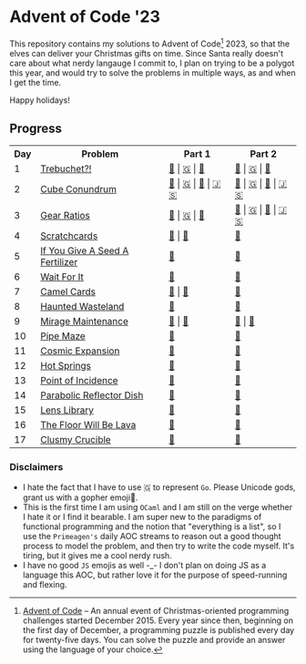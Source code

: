 # Advent of Code '23

This repository contains my solutions to Advent of Code[^aoc] 2023, so that the elves can deliver your Christmas gifts on time. Since Santa really doesn't care about what nerdy langauge I commit to, I plan on trying to be a polygot this year, and would try to solve the problems in multiple ways, as and when I get the time.

Happy holidays!

## Progress

<table>
    <tr>
        <th>Day</th>
        <th>Problem</th>
        <th>Part 1</th>
        <th>Part 2</th>
    </tr>
    <tr>
        <td>1</td>
        <td><a href="https://adventofcode.com/2023/day/1">Trebuchet?!</a></td>
        <td>
            <a href="./rust/src/day1.rs">🦀</a> |
            <a href="./golang/day1.go">🇬</a> |
            <a href="./ocaml/bin/d1p1.ml">🐪</a>
        </td>
        <td>
            <a href="./rust/src/day1.rs">🦀</a> |
            <a href="./golang/day1.go">🇬</a> |
            <a href="./ocaml/bin/d1p2.ml">🐪</a>
        </td>
    </tr>
    <tr>
        <td>2</td>
        <td><a href="https://adventofcode.com/2023/day/2">Cube Conundrum</a></td>
        <td>
            <a href="./rust/src/day2.rs">🦀</a> |
            <a href="./golang/day2/part1.go">🇬</a> |
            <a href="./ocaml/bin/d2p1.ml">🐪</a> |
            <a href="./js/src/day2.js">🇯 🇸</a>
        </td>
        <td>
            <a href="./rust/src/day2.rs">🦀</a> |
            <a href="./golang/day2/part2.go">🇬</a> |
            <a href="./ocaml/bin/d2p2.ml">🐪</a> |
            <a href="./js/src/day2.js">🇯 🇸</a>
        </td>
    </tr>
    <tr>
        <td>3</td>
        <td><a href="https://adventofcode.com/2023/day/3">Gear Ratios</a></td>
        <td>
            <a href="./rust/src/day3.rs">🦀</a> |
            <a href="./golang/day3/part1.go">🇬</a> |
            <a href="./ocaml/bin/d3p1.ml">🐪</a> 
        </td>
        <td>
            <a href="./rust/src/day3.rs">🦀</a> |
            <a href="./golang/day3/part2.go">🇬</a> |
            <a href="./ocaml/bin/d3p2.ml">🐪</a> |
            <a href="./js/src/day3.js">🇯 🇸</a>
        </td>
    </tr>
    <tr>
        <td>4</td>
        <td><a href="https://adventofcode.com/2023/day/4">Scratchcards</a></td>
        <td>
            <a href="./rust/src/day4.rs">🦀</a> |
            <a href="./ocaml/bin/d4p1.ml">🐪</a> 
        </td>
        <td>
            <a href="./rust/src/day4.rs">🦀</a>
        </td>
    </tr>
    <tr>
        <td>5</td>
        <td><a href="https://adventofcode.com/2023/day/5">If You Give A Seed A Fertilizer</a></td>
        <td>
            <a href="./rust/src/day5.rs">🦀</a> 
        </td>
        <td>
            <a href="./rust/src/day5.rs">🦀</a>
        </td>
    </tr>
    <tr>
        <td>6</td>
        <td><a href="https://adventofcode.com/2023/day/6">Wait For It</a></td>
        <td>
            <a href="./rust/src/day6.rs">🦀</a> 
        </td>
        <td>
            <a href="./rust/src/day6.rs">🦀</a>
        </td>
    </tr>
    <tr>
        <td>7</td>
        <td><a href="https://adventofcode.com/2023/day/7">Camel Cards</a></td>
        <td>
            <a href="./rust/src/d7p1.rs">🦀</a> |
            <a href="./ocaml/bin/dyp1.ml">🐪</a> 
        </td>
        <td>
            <a href="./rust/src/d7p2.rs">🦀</a>
        </td>
    </tr>
    <tr>
        <td>8</td>
        <td><a href="https://adventofcode.com/2023/day/8">Haunted Wasteland</a></td>
        <td>
            <a href="./rust/src/day8.rs">🦀</a> 
        </td>
        <td>
            <a href="./rust/src/day8.rs">🦀</a>
        </td>
    </tr>
    <tr>
        <td>9</td>
        <td><a href="https://adventofcode.com/2023/day/9">Mirage Maintenance</a></td>
        <td>
            <a href="./rust/src/day9.rs">🦀</a> |
            <a href="./ocaml/bin/d9p1.ml">🐪</a> 
        </td>
        <td>
            <a href="./rust/src/day9.rs">🦀</a> |
            <a href="./ocaml/bin/d9p2.ml">🐪</a> 
        </td>
    </tr>
    <tr>
        <td>10</td>
        <td><a href="https://adventofcode.com/2023/day/10">Pipe Maze</a></td>
        <td>
            <a href="./rust/src/day10.rs">🦀</a> 
        </td>
        <td>
            <a href="./rust/src/day10.rs">🦀</a>
        </td>
    </tr>
    <tr>
        <td>11</td>
        <td><a href="https://adventofcode.com/2023/day/11">Cosmic Expansion</a></td>
        <td>
            <a href="./rust/src/day11.rs">🦀</a> 
        </td>
        <td>
            <a href="./rust/src/day11.rs">🦀</a>
        </td>
    </tr>
    <tr>
        <td>12</td>
        <td><a href="https://adventofcode.com/2023/day/12">Hot Springs</a></td>
        <td>
            <a href="./rust/src/day12.rs">🦀</a> 
        </td>
        <td>
            <a href="./rust/src/day12.rs">🦀</a>
        </td>
    </tr>
    <tr>
        <td>13</td>
        <td><a href="https://adventofcode.com/2023/day/13">Point of Incidence</a></td>
        <td>
            <a href="./rust/src/day13.rs">🦀</a> 
        </td>
        <td>
            <a href="./rust/src/day13.rs">🦀</a> 
        </td>
    </tr>
    <tr>
        <td>14</td>
        <td><a href="https://adventofcode.com/2023/day/14">Parabolic Reflector Dish</a></td>
        <td>
            <a href="./rust/src/day14.rs">🦀</a> 
        </td>
        <td>
            <a href="./rust/src/day14.rs">🦀</a> 
        </td>
    </tr>
    <tr>
        <td>15</td>
        <td><a href="https://adventofcode.com/2023/day/15">Lens Library</a></td>
        <td>
            <a href="./rust/src/day15.rs">🦀</a> 
        </td>
        <td>
            <a href="./rust/src/day15.rs">🦀</a> 
        </td>
    </tr>
    <tr>
        <td>16</td>
        <td><a href="https://adventofcode.com/2023/day/16">The Floor Will Be Lava</a></td>
        <td>
            <a href="./rust/src/day16.rs">🦀</a> 
        </td>
        <td>
            <a href="./rust/src/day16.rs">🦀</a> 
        </td>
    </tr>
    <tr>
        <td>17</td>
        <td><a href="https://adventofcode.com/2023/day/17">Clusmy Crucible</a></td>
        <td>
            <a href="./rust/src/day17.rs">🦀</a> 
        </td>
        <td>
            <a href="./rust/src/day17.rs">🦀</a> 
        </td>
    </tr>
</table>

### Disclaimers

- I hate the fact that I have to use 🇬 to represent `Go`. Please Unicode gods, grant us with a gopher emoji🙏.
- This is the first time I am using `OCaml` and I am still on the verge whether I hate it or I find it bearable. I am super new to the paradigms of functional programming and the notion that "everything is a list", so I use the `Primeagen's` daily AOC streams to reason out a good thought process to model the problem, and then try to write the code myself. It's tiring, but it gives me a cool nerdy rush.
- I have no good `JS` emojis as well -\_- I don't plan on doing JS as a language this AOC, but rather love it for the purpose of speed-running and flexing.

[^aoc]:
    [Advent of Code](https://adventofcode.com) – An annual event of Christmas-oriented programming challenges started December 2015.
    Every year since then, beginning on the first day of December, a programming puzzle is published every day for twenty-five days.
    You can solve the puzzle and provide an answer using the language of your choice.

